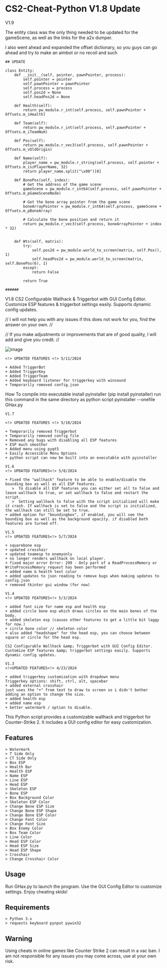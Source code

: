# CS2-Cheat-Python V1.8 Update
V1.9

The entity class was the only thing needed to be updated for the gameScene, as well as the links for the a2x dumper.

I also went ahead and expanded the offset dictionary, so you guys can go ahead and try to make an aimbot or no recoil and such

```
## UPDATE
 
class Entity:
    def __init__(self, pointer, pawnPointer, process):
        self.pointer = pointer
        self.pawnPointer = pawnPointer
        self.process = process
        self.pos2d = None
        self.headPos2d = None
 
    def Health(self):
        return pw_module.r_int(self.process, self.pawnPointer + Offsets.m_iHealth)
 
    def Team(self):
        return pw_module.r_int(self.process, self.pawnPointer + Offsets.m_iTeamNum)
 
    def Pos(self):
        return pw_module.r_vec3(self.process, self.pawnPointer + Offsets.m_vOldOrigin)
 
    def Name(self):
        player_name = pw_module.r_string(self.process, self.pointer + Offsets.m_iszPlayerName, 32)
        return player_name.split("\x00")[0]
 
    def BonePos(self, index):
        # Get the address of the game scene
        gameScene = pw_module.r_int64(self.process, self.pawnPointer + Offsets.m_pGameSceneNode)
        
        # Get the bone array pointer from the game scene
        boneArrayPointer = pw_module.r_int64(self.process, gameScene + Offsets.m_pBoneArray)
        
        # Calculate the bone position and return it
        return pw_module.r_vec3(self.process, boneArrayPointer + index * 32)
 
 
    def Wts(self, matrix):
        try:
            self.pos2d = pw_module.world_to_screen(matrix, self.Pos(), 1)
            self.headPos2d = pw_module.world_to_screen(matrix, self.BonePos(6), 1)
        except:
            return False
 
        return True
 
######
```

V1.8
CS2 Configurable Wallhack &amp; Triggerbot with GUI Config Editor. Customize ESP features &amp; triggerbot settings easily. Supports dynamic config updates.

// I will not help you with any issues if this does not work for you, find the answer on your own. //

// If you make adjustments or improvements that are of good quality, I will add and give you credit. //

![image](https://github.com/user-attachments/assets/103af533-e1df-42e2-b922-0439157714c5)


```
<!> UPDATED FEATURES <!> 5/11/2024

+ Added TriggerBot
+ Added TriggerKey
+ Added TriggerTeam
+ Added keyboard listener for triggerkey with winsound
+ Temporarily removed config.json
```

How To compile into executable
install pyinstaller (pip install pyinstaller)
run this command in the same directory as python script
pyinstaller --onefile GHax.py
```
V1.7

<!> UPDATED FEATURES <!> 5/10/2024

+ Temporarily removed Triggerbot
+ Temporarily removed config file
+ Removed any bugs with disabling all ESP features
+ ESP much smoother
+ Added menu using pyqt5
+ Easily Accessible Menu Options
+ python script can now be built into an executable with pyinstaller
```
```
V1.6
<!> UPDATED FEATURES<!> 5/8/2024

+ Fixed the "wallhack" feature to be able to enable/disable the bounding box as well as all ESP features.
   >  To disable all ESP features you can either set all to false and leave wallhack to true, or set wallhack to false and restart the script.
   >  Setting wallhack to false with the script initialized will make it crash. If wallhack is set to false and the script is initialized, the wallhack can still be set to true.
+ added option for "boundingbox", if enabled, you will see the bounding box as well as the background opacity. if disabled both features are turned off.
```
```
V1.5
<!> UPDATED FEATURES<!> 5/7/2024

+ squarebone esp
+ updated crosshair
+ updated teamesp to enemyonly
+ no longer renders wallhack on local player.
+ fixed major error Error: 299 - Only part of a ReadProcessMemory or WriteProcessMemory request has been performed
+ added name & health text color
+ added updates to json reading to remove bugs when making updates to config.json
+ removed tkinter gui window (for now)
```
```
V1.4
<!> UPDATED FEATURES<!> 5/3/2024

+ added font size for name esp and health esp
+ added circle bone esp which draws circles on the main bones of the body.
+ added skeleton esp (causes other features to get a little bit laggy for now.)
+ circle bone color // skeleton color
+ also added "headshape" for the head esp, you can choose between square or circle for the head esp.

CS2 Configurable Wallhack &amp; Triggerbot with GUI Config Editor. Customize ESP features &amp; triggerbot settings easily. Supports dynamic config updates.
```
```
V1.3
<!>UPDATED FEATURES<!> 4/23/2024

+ added triggerkey customization with dropdown menu
Triggerkey options: shift, ctrl, alt, spacebar
+ added external crosshair
just uses the "+" from text to draw to screen so i didn't bother adding an option to change the size.
+ added health esp
+ added name esp
+ better watermark / option to disable.
```
This Python script provides a customizable wallhack and triggerbot for Counter-Strike 2. It includes a GUI config editor for easy customization.

## Features
```
> Watermark
> T Side Only
> CT Side Only
> Box ESP
> Health Bar
> Health ESP
> Name ESP
> Line ESP
> Head ESP
> Skeleton ESP
> Bone ESP
> Box Background Color
> Skeleton ESP Color
> Change Bone ESP Size
> Change Bone ESP Shape
> Change Bone ESP Color
> Change Font Color
> Change Font Size
> Box Enemy Color
> Box Team Color
> Line Color
> Head ESP Color
> Head ESP Size
> Head ESP Shape
> Crosshair
> Change Crosshair Color
```
## Usage
Run GHax.py to launch the program.
Use the GUI Config Editor to customize settings.
Enjoy cheating skids!
## Requirements
```
> Python 3.x
> requests keyboard pynput pywin32
```

## Warning
Using cheats in online games like Counter Strike 2 can result in a vac ban. I am not responsible for any issues you may come across, use at your own risk.
